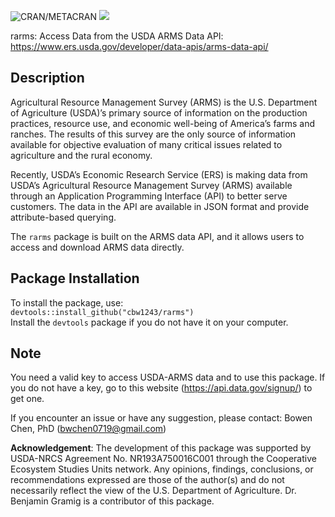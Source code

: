 ![CRAN/METACRAN](https://img.shields.io/cran/v/rarms?color=brightgreen) ![](http://cranlogs.r-pkg.org/badges/grand-total/rarms?color=brightgreen) 

rarms: Access Data from the USDA ARMS Data API: https://www.ers.usda.gov/developer/data-apis/arms-data-api/ 

## Description   
Agricultural Resource Management Survey (ARMS) is the U.S. Department of Agriculture (USDA)’s primary source of information on the production practices, resource use, and economic well-being of America’s farms and ranches. The results of this survey are the only source of information available for objective evaluation of many critical issues related to agriculture and the rural economy.

Recently, USDA’s Economic Research Service (ERS) is making data from USDA’s Agricultural Resource Management Survey (ARMS) available through an Application Programming Interface (API) to better serve customers. The data in the API are available in JSON format and provide attribute-based querying. 

The `rarms` package is built on the ARMS data API, and it allows users to access and download ARMS data directly. 

## Package Installation   
To install the package, use:    
``
devtools::install_github("cbw1243/rarms")
``   
Install the `devtools` package if you do not have it on your computer. 

## Note   
You need a valid key to access USDA-ARMS data and to use this package. If you do not have a key, go to this website (https://api.data.gov/signup/) to get one. 

If you encounter an issue or have any suggestion, please contact: Bowen Chen, PhD (bwchen0719@gmail.com)

**Acknowledgement**: The development of this package was supported by USDA-NRCS Agreement No. NR193A750016C001 through the Cooperative Ecosystem Studies Units network. Any opinions, findings, conclusions, or recommendations expressed are those of the author(s) and do not necessarily reflect the view of the U.S. Department of Agriculture. Dr. Benjamin Gramig is a contributor of this package. 

